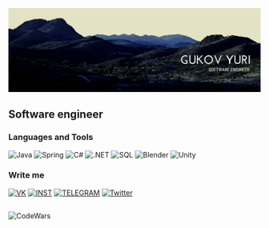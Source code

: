 [![Header](https://github.com/GukovYuriProd/gukovyuriprod/blob/main/assets/Mountain%20Landscape%20Twitter%20Header.png)](https://vk.com/yurigukov)

## Software engineer

### Languages and Tools
![Java](https://img.shields.io/badge/-Java-010a1c?style=for-the-badge&logo=Oracle)
![Spring](https://img.shields.io/badge/-Spring-010a1c?style=for-the-badge&logo=Spring)
![C#](https://img.shields.io/badge/-C%23-010a1c?style=for-the-badge&logo=c%2b%2b&logoColor=bb7db2)
![.NET](https://img.shields.io/badge/-.NET-010a1c?style=for-the-badge&logo=.NET&logoColor=bb7db2)
![SQL](https://img.shields.io/badge/-SQL-010a1c?style=for-the-badge&logo=MySQL)
![Blender](https://img.shields.io/badge/-blender-010a1c?style=for-the-badge&logo=blender)
![Unity](https://img.shields.io/badge/-Unity-010a1c?style=for-the-badge&logo=unity)

### Write me
[![VK](https://img.shields.io/badge/-VK-010a1c?style=for-the-badge&logo=vk&logoColor=6e93d6)](https://vk.com/yurigukov)
[![INST](https://img.shields.io/badge/-INSTAGRAM-010a1c?style=for-the-badge&logo=instagram)](https://www.instagram.com/gukov_y_)
[![TELEGRAM](https://img.shields.io/badge/-TELEGRAM-010a1c?style=for-the-badge&logo=telegram)](https://t.me/GukovYIProd)
[![Twitter](https://img.shields.io/badge/-TWITTER-010a1c?style=for-the-badge&logo=twitter)](https://twitter.com/Gukov_product)
##
![CodeWars](https://www.codewars.com/users/GukovYI/badges/large)
